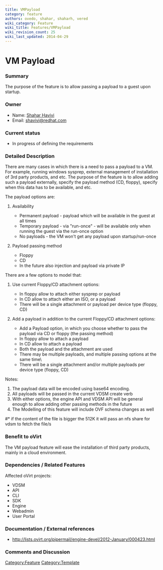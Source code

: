 ```yaml
---
title: VMPayload
category: feature
authors: ovedo, shahar, shaharh, vered
wiki_category: Feature
wiki_title: Features/VMPayload
wiki_revision_count: 25
wiki_last_updated: 2014-04-29
---
```


# VM Payload

### Summary

The purpose of the feature is to allow passing a payload to a guest upon startup.

### Owner

*   Name: [ Shahar Havivi](User:Shaharh)
*   Email: <shavivi@redhat.com>

### Current status

*   In progress of defining the requirements

### Detailed Description

There are many cases in which there is a need to pass a payload to a VM. For example, running windows sysprep, external management of installation of 3rd party products, and etc. The purpose of the feature is to allow adding such a payload externally, specify the payload method (CD, floppy), specify when this data has to be available, and etc.

The payload options are:

1.  Availability
    -   Permanent payload - payload which will be available in the guest at all times
    -   Temporary payload - via "run-once" - will be available only when running the guest via the run-once option
    -   No payloads - the VM won't get any payload upon startup/run-once

2.  Payload passing method
    -   Floppy
    -   CD
    -   In the future also injection and payload via private IP

There are a few options to model that:

1.  Use current Floppy/CD attachment options:
    -   In floppy allow to attach either sysprep or payload
    -   In CD allow to attach either an ISO, or a payload
    -   There will be a single attachment or payload per device type (floppy, CD)

2.  Add a payload in addition to the current Floppy/CD attachment options:
    -   Add a Payload option, in which you choose whether to pass the payload via CD or floppy (the passing method)
    -   In floppy allow to attach a payload
    -   In CD allow to attach a payload
    -   Both the payload and the attachment are used
    -   There may be multiple payloads, and multiple passing options at the same time\\
    -   There will be a single attachment and/or multiple payloads per device type (floppy, CD)

Notes:

1.  The payload data will be encoded using base64 encoding.
2.  All payloads will be passed in the current VDSM create verb
3.  With either options, the engine API and VDSM API will be general enough to allow adding other passing methods in the future
4.  The Modelling of this feature will include OVF schema changes as well

#\* if the content of the file is bigger the 512K it will pass an nfs share for vdsm to fetch the file/s

### Benefit to oVirt

The VM payload feature will ease the installation of third party products, mainly in a cloud environment.

### Dependencies / Related Features

Affected oVirt projects:

*   VDSM
*   API
*   CLI
*   SDK
*   Engine
*   Webadmin
*   User Portal

### Documentation / External references

*   <http://lists.ovirt.org/pipermail/engine-devel/2012-January/000423.html>

### Comments and Discussion

<Category:Feature> <Category:Template>
